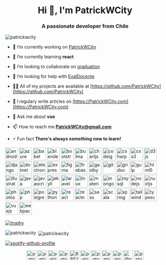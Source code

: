 <h1 align="center">Hi 👋, I'm PatrickWCity</h1>
<h3 align="center">A passionate developer from Chile</h3>

<p align="left"> <img src="https://komarev.com/ghpvc/?username=patrickwcity" alt="patrickwcity" /> </p>

- 🔭 I’m currently working on [PatrickWCity](https://github.com/PatrickWCity/PatrickWCity)

- 🌱 I’m currently learning **react**

- 👯 I’m looking to collaborate on [graduation](https://github.com/PatrickWCity/graduation)

- 🤝 I’m looking for help with [EvalDocente](https://github.com/PatrickWCity/EvalDocente)

- 👨‍💻 All of my projects are available at [https://github.com/PatrickWCity](https://github.com/PatrickWCity)

- 📝 I regulary write articles on [https://PatrickWCity.com](https://PatrickWCity.com)

- 💬 Ask me about **vue**

- 📫 How to reach me **PatrickWCity@gmail.com**

- ⚡ Fun fact **There's always something new to learn!**

<p align="left"><img src="https://devicons.github.io/devicon/devicon.git/icons/android/android-original-wordmark.svg" alt="android" width="40" height="40"/> <img src="https://www.vectorlogo.zone/logos/microsoft_azure/microsoft_azure-icon.svg" alt="azure" width="40" height="40"/> <img src="https://www.vectorlogo.zone/logos/babeljs/babeljs-icon.svg" alt="babel" width="40" height="40"/> <img src="https://download.blender.org/branding/community/blender_community_badge_white.svg" alt="blender" width="40" height="40"/> <img src="https://devicons.github.io/devicon/devicon.git/icons/bootstrap/bootstrap-plain.svg" alt="bootstrap" width="40" height="40"/> <img src="https://raw.githubusercontent.com/gilbarbara/logos/804dc257b59e144eaca5bc6ffd16949752c6f789/logos/bulma.svg" alt="bulma" width="40" height="40"/> <img src="https://www.chartjs.org/media/logo-title.svg" alt="chartjs" width="40" height="40"/> <img src="https://cdn.worldvectorlogo.com/logos/codeigniter.svg" alt="codeigniter" width="40" height="40"/> <img src="https://devicons.github.io/devicon/devicon.git/icons/csharp/csharp-original.svg" alt="csharp" width="40" height="40"/> <img src="https://devicons.github.io/devicon/devicon.git/icons/css3/css3-original-wordmark.svg" alt="css3" width="40" height="40"/> <img src="https://devicons.github.io/devicon/devicon.git/icons/d3js/d3js-original.svg" alt="d3js" width="40" height="40"/> <img src="https://devicons.github.io/devicon/devicon.git/icons/django/django-original.svg" alt="django" width="40" height="40"/> <img src="https://devicons.github.io/devicon/devicon.git/icons/dot-net/dot-net-original-wordmark.svg" alt="dotnet" width="40" height="40"/> <img src="https://devicons.github.io/devicon/devicon.git/icons/electron/electron-original.svg" alt="electron" width="40" height="40"/> <img src="https://devicons.github.io/devicon/devicon.git/icons/express/express-original-wordmark.svg" alt="express" width="40" height="40"/> <img src="https://www.vectorlogo.zone/logos/figma/figma-icon.svg" alt="figma" width="40" height="40"/> <img src="https://www.vectorlogo.zone/logos/firebase/firebase-icon.svg" alt="firebase" width="40" height="40"/> <img src="https://www.vectorlogo.zone/logos/gatsbyjs/gatsbyjs-icon.svg" alt="gastby" width="40" height="40"/> <img src="https://www.vectorlogo.zone/logos/git-scm/git-scm-icon.svg" alt="git" width="40" height="40"/> <img src="https://www.vectorlogo.zone/logos/gridsome/gridsome-icon.svg" alt="gridsome" width="40" height="40"/> <img src="https://devicons.github.io/devicon/devicon.git/icons/gulp/gulp-plain.svg" alt="gulp" width="40" height="40"/> <img src="https://devicons.github.io/devicon/devicon.git/icons/html5/html5-original-wordmark.svg" alt="html5" width="40" height="40"/> <img src="https://www.vectorlogo.zone/logos/adobe_illustrator/adobe_illustrator-icon.svg" alt="illustrator" width="40" height="40"/> <img src="https://devicons.github.io/devicon/devicon.git/icons/java/java-original-wordmark.svg" alt="java" width="40" height="40"/> <img src="https://devicons.github.io/devicon/devicon.git/icons/javascript/javascript-original.svg" alt="javascript" width="40" height="40"/> <img src="https://www.vectorlogo.zone/logos/jekyllrb/jekyllrb-icon.svg" alt="jekyll" width="40" height="40"/> <img src="https://devicons.github.io/devicon/devicon.git/icons/laravel/laravel-plain-wordmark.svg" alt="laravel" width="40" height="40"/> <img src="https://devicons.github.io/devicon/devicon.git/icons/linux/linux-original.svg" alt="linux" width="40" height="40"/> <img src="https://raw.githubusercontent.com/prplx/svg-logos/5585531d45d294869c4eaab4d7cf2e9c167710a9/svg/materialize.svg" alt="materialize" width="40" height="40"/> <img src="https://devicons.github.io/devicon/devicon.git/icons/mongodb/mongodb-original-wordmark.svg" alt="mongodb" width="40" height="40"/> <img src="https://devicons.github.io/devicon/devicon.git/icons/mysql/mysql-original-wordmark.svg" alt="mysql" width="40" height="40"/> <img src="https://devicons.github.io/devicon/devicon.git/icons/nodejs/nodejs-original-wordmark.svg" alt="nodejs" width="40" height="40"/> <img src="https://www.vectorlogo.zone/logos/nuxtjs/nuxtjs-icon.svg" alt="nuxtjs" width="40" height="40"/> <img src="https://devicons.github.io/devicon/devicon.git/icons/photoshop/photoshop-plain.svg" alt="photoshop" width="40" height="40"/> <img src="https://devicons.github.io/devicon/devicon.git/icons/php/php-original.svg" alt="php" width="40" height="40"/> <img src="https://devicons.github.io/devicon/devicon.git/icons/postgresql/postgresql-original-wordmark.svg" alt="postgresql" width="40" height="40"/> <img src="https://devicons.github.io/devicon/devicon.git/icons/python/python-original.svg" alt="python" width="40" height="40"/> <img src="https://devicons.github.io/devicon/devicon.git/icons/react/react-original-wordmark.svg" alt="react" width="40" height="40"/> <img src="https://reactnative.dev/img/header_logo.svg" alt="reactnative" width="40" height="40"/> <img src="https://devicons.github.io/devicon/devicon.git/icons/sass/sass-original.svg" alt="sass" width="40" height="40"/> <img src="https://devicons.github.io/devicon/devicon.git/icons/scala/scala-original-wordmark.svg" alt="scala" width="40" height="40"/> <img src="https://www.vectorlogo.zone/logos/springio/springio-icon.svg" alt="spring" width="40" height="40"/> <img src="https://www.vectorlogo.zone/logos/tailwindcss/tailwindcss-icon.svg" alt="tailwind" width="40" height="40"/> <img src="https://devicons.github.io/devicon/devicon.git/icons/typescript/typescript-original.svg" alt="typescript" width="40" height="40"/> <img src="https://devicons.github.io/devicon/devicon.git/icons/vuejs/vuejs-original-wordmark.svg" alt="vuejs" width="40" height="40"/> <img src="https://devicons.github.io/devicon/devicon.git/icons/webpack/webpack-original.svg" alt="webpack" width="40" height="40"/></p>

[![trophy](https://github-profile-trophy.vercel.app/?username=PatrickWCity&theme=onedark)](https://github.com/PatrickWCity)

<p><img align="left" src="https://github-readme-stats.vercel.app/api/top-langs/?username=patrickwcity&layout=compact&hide=html" alt="patrickwcity" /></p>

<p>&nbsp;<img align="center" src="https://github-readme-stats.vercel.app/api?username=patrickwcity&show_icons=true" alt="patrickwcity" /></p>

[![spotify-github-profile](https://spotify-github-profile.vercel.app/api/view?uid=patrickwcity&cover_image=false)](https://spotify-github-profile.vercel.app/api/view?uid=patrickwcity&redirect=true)

<p align="center">
<a href="https://codepen.io/patrickwcity" target="blank"><img align="center" src="https://cdn.jsdelivr.net/npm/simple-icons@3.0.1/icons/codepen.svg" alt="patrickwcity" height="30" width="30" /></a>
<a href="https://dev.to/patrickwcity" target="blank"><img align="center" src="https://cdn.jsdelivr.net/npm/simple-icons@3.0.1/icons/dev-dot-to.svg" alt="patrickwcity" height="30" width="30" /></a>
<a href="https://twitter.com/patrickwcity" target="blank"><img align="center" src="https://cdn.jsdelivr.net/npm/simple-icons@3.0.1/icons/twitter.svg" alt="patrickwcity" height="30" width="30" /></a>
<a href="https://linkedin.com/in/patrick.ciudad" target="blank"><img align="center" src="https://cdn.jsdelivr.net/npm/simple-icons@3.0.1/icons/linkedin.svg" alt="patrick.ciudad" height="30" width="30" /></a>
<a href="https://stackoverflow.com/users/8852621" target="blank"><img align="center" src="https://cdn.jsdelivr.net/npm/simple-icons@3.0.1/icons/stackoverflow.svg" alt="8852621" height="30" width="30" /></a>
<a href="https://codesandbox.com/u/patrickwcity" target="blank"><img align="center" src="https://cdn.jsdelivr.net/npm/simple-icons@3.0.1/icons/codesandbox.svg" alt="patrickwcity" height="30" width="30" /></a>
<a href="https://fb.com/patrick.ciudad" target="blank"><img align="center" src="https://cdn.jsdelivr.net/npm/simple-icons@3.0.1/icons/facebook.svg" alt="patrick.ciudad" height="30" width="30" /></a>
<a href="https://instagram.com/patrickwcity" target="blank"><img align="center" src="https://cdn.jsdelivr.net/npm/simple-icons@3.0.1/icons/instagram.svg" alt="patrickwcity" height="30" width="30" /></a>
<a href="https://www.behance.net/patrickwcity" target="blank"><img align="center" src="https://cdn.jsdelivr.net/npm/simple-icons@3.0.1/icons/behance.svg" alt="patrickwcity" height="30" width="30" /></a>
<a href="https://medium.com/@patrickwcity" target="blank"><img align="center" src="https://cdn.jsdelivr.net/npm/simple-icons@3.0.1/icons/medium.svg" alt="@patrickwcity" height="30" width="30" /></a>
<a href="https://www.youtube.com/c/patrickwcity" target="blank"><img align="center" src="https://cdn.jsdelivr.net/npm/simple-icons@3.0.1/icons/youtube.svg" alt="patrickwcity" height="30" width="30" /></a>
</p>
